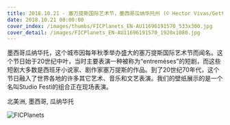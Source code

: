 ```yaml
---
title: 2018.10.21 - 塞万提斯国际艺术节，墨西哥瓜纳华托州 (© Hector Vivas/Getty Images)
date: 2018.10.21 00:00:00
cover_index: /images/thumbs/FICPlanets_EN-AU11696191570_533x300.jpg
cover_detail: /images/FICPlanets_EN-AU11696191570_1920x1080.jpg
---
```


墨西哥瓜纳华托，这个城市因每年秋季举办盛大的塞万提斯国际艺术节而闻名。这个节日始于20世纪中叶，当时主要表演一种被称为“entreméses”的短剧，而这些短剧大多数是西班牙小说家、剧作家塞万提斯的作品。到了20世纪70年代，这个节日融入了世界各地的许多其它艺术、音乐和文艺表演。我们的壁纸展示的是一个名叫Studio
Festi的组合正在现场表演。

北美洲, 墨西哥, 瓜纳华托

![FICPlanets](/images/FICPlanets_EN-AU11696191570_1920x1080.jpg)
